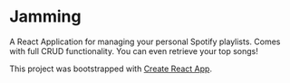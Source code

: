 # Jamming

A React Application for managing your personal Spotify playlists. Comes with full CRUD functionality. You can even retrieve your top songs!

This project was bootstrapped with [Create React App](https://github.com/facebook/create-react-app).